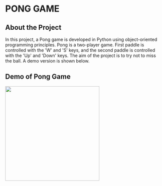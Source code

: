 # PONG GAME
## About the Project

In this project, a Pong game is developed in Python using object-oriented programming principles.
Pong is a two-player game. First paddle is controlled with the 'W' and 'S' keys, and the second paddle is controlled with the 'Up' and 'Down' keys.
The aim of the project is to try not to miss the ball. A demo version is shown below.

## Demo of Pong Game

<img src="https://media.giphy.com/media/v1.Y2lkPTc5MGI3NjExb2Q3MGNoa3Y3YzkyaDBuYXcyaGphaWl5ODdzam0ydDFhcmZlYnJiMSZlcD12MV9pbnRlcm5hbF9naWZfYnlfaWQmY3Q9Zw/vK8K3ahiiyNa3EXBnb/giphy.gif" width="300">
